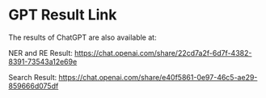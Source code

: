 # GPT Result Link
The results of ChatGPT are also available at:

NER and RE Result: https://chat.openai.com/share/22cd7a2f-6d7f-4382-8391-73543a12e69e

Search Result: https://chat.openai.com/share/e40f5861-0e97-46c5-ae29-859666d075df